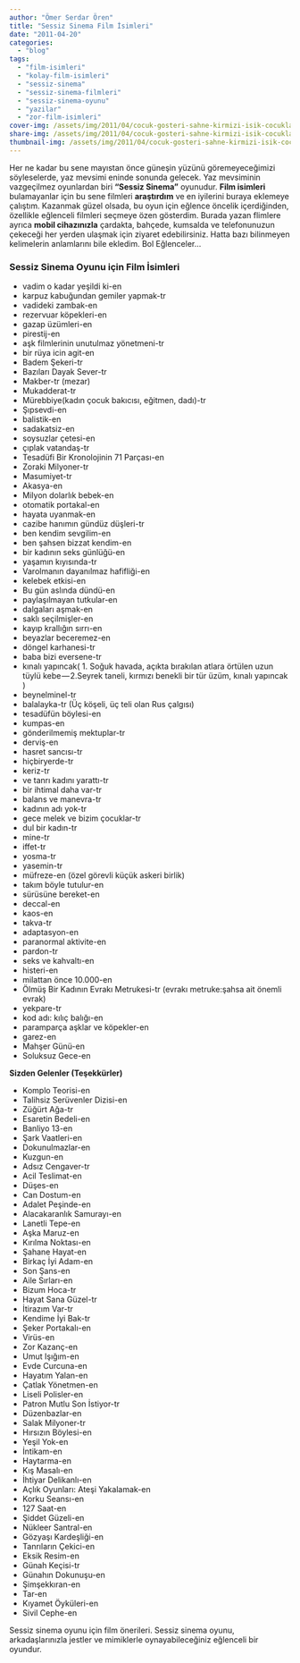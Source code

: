 ```yaml
---
author: "Ömer Serdar Ören"
title: "Sessiz Sinema Film İsimleri"
date: "2011-04-20"
categories: 
  - "blog"
tags: 
  - "film-isimleri"
  - "kolay-film-isimleri"
  - "sessiz-sinema"
  - "sessiz-sinema-filmleri"
  - "sessiz-sinema-oyunu"
  - "yazilar"
  - "zor-film-isimleri"
cover-img: /assets/img/2011/04/cocuk-gosteri-sahne-kirmizi-isik-cocuklar-oyun.jpg
share-img: /assets/img/2011/04/cocuk-gosteri-sahne-kirmizi-isik-cocuklar-oyun.jpg
thumbnail-img: /assets/img/2011/04/cocuk-gosteri-sahne-kirmizi-isik-cocuklar-oyun.jpg
---
```


Her ne kadar bu sene mayıstan önce güneşin yüzünü göremeyeceğimizi söyleselerde, yaz mevsimi eninde sonunda gelecek. Yaz mevsiminin vazgeçilmez oyunlardan biri **“Sessiz Sinema”** oyunudur. **Film isimleri** bulamayanlar için bu sene filmleri **araştırdım** ve en iyilerini buraya eklemeye çalıştım. Kazanmak güzel olsada, bu oyun için eğlence öncelik içerdiğinden, özellikle eğlenceli filmleri seçmeye özen gösterdim. Burada yazan flimlere ayrıca **mobil cihazınızla** çardakta, bahçede, kumsalda ve telefonunuzun çekeceği her yerden ulaşmak için ziyaret edebilirsiniz. Hatta bazı bilinmeyen kelimelerin anlamlarını bile ekledim. Bol Eğlenceler…

### Sessiz Sinema Oyunu için Film İsimleri

- vadim o kadar yeşildi ki-en
- karpuz kabuğundan gemiler yapmak-tr
- vadideki zambak-en
- rezervuar köpekleri-en
- gazap üzümleri-en
- pirestij-en
- aşk filmlerinin unutulmaz yönetmeni-tr
- bir rüya icin agit-en
- Badem Şekeri-tr
- Bazıları Dayak Sever-tr
- Makber-tr (mezar)
- Mukadderat-tr
- Mürebbiye(kadın çocuk bakıcısı, eğitmen, dadı)-tr
- Şıpsevdi-en
- balistik-en
- sadakatsiz-en
- soysuzlar çetesi-en
- çıplak vatandaş-tr
- Tesadüfi Bir Kronolojinin 71 Parçası-en
- Zoraki Milyoner-tr
- Masumiyet-tr
- Akasya-en
- Milyon dolarlık bebek-en
- otomatik portakal-en
- hayata uyanmak-en
- cazibe hanımın gündüz düşleri-tr
- ben kendim sevgilim-en
- ben şahsen bizzat kendim-en
- bir kadının seks günlüğü-en
- yaşamın kıyısında-tr
- Varolmanın dayanılmaz hafifliği-en
- kelebek etkisi-en
- Bu gün aslında dündü-en
- paylaşılmayan tutkular-en
- dalgaları aşmak-en
- saklı seçilmişler-en
- kayıp krallığın sırrı-en
- beyazlar beceremez-en
- döngel karhanesi-tr
- baba bizi eversene-tr
- kınalı yapıncak( 1. Soğuk havada, açıkta bırakılan atlara örtülen uzun tüylü kebe — 2.Seyrek taneli, kırmızı benekli bir tür üzüm, kınalı yapıncak )
- beynelminel-tr
- balalayka-tr (Üç köşeli, üç teli olan Rus çalgısı)
- tesadüfün böylesi-en
- kumpas-en
- gönderilmemiş mektuplar-tr
- derviş-en
- hasret sancısı-tr
- hiçbiryerde-tr
- keriz-tr
- ve tanrı kadını yarattı-tr
- bir ihtimal daha var-tr
- balans ve manevra-tr
- kadının adı yok-tr
- gece melek ve bizim çocuklar-tr
- dul bir kadın-tr
- mine-tr
- iffet-tr
- yosma-tr
- yasemin-tr
- müfreze-en (özel görevli küçük askeri birlik)
- takım böyle tutulur-en
- sürüsüne bereket-en
- deccal-en
- kaos-en
- takva-tr
- adaptasyon-en
- paranormal aktivite-en
- pardon-tr
- seks ve kahvaltı-en
- histeri-en
- milattan önce 10.000-en
- Ölmüş Bir Kadının Evrakı Metrukesi-tr (evrakı metruke:şahsa ait önemli evrak)
- yekpare-tr
- kod adı: kılıç balığı-en
- paramparça aşklar ve köpekler-en
- garez-en
- Mahşer Günü-en
- Soluksuz Gece-en

**Sizden Gelenler (Teşekkürler)**

- Komplo Teorisi-en
- Talihsiz Serüvenler Dizisi-en
- Züğürt Ağa-tr
- Esaretin Bedeli-en
- Banliyo 13-en
- Şark Vaatleri-en
- Dokunulmazlar-en
- Kuzgun-en
- Adsız Cengaver-tr
- Acil Teslimat-en
- Düşes-en
- Can Dostum-en
- Adalet Peşinde-en
- Alacakaranlık Samurayı-en
- Lanetli Tepe-en
- Aşka Maruz-en
- Kırılma Noktası-en
- Şahane Hayat-en
- Birkaç İyi Adam-en
- Son Şans-en
- Aile Sırları-en
- Bizum Hoca-tr
- Hayat Sana Güzel-tr
- İtirazım Var-tr
- Kendime İyi Bak-tr
- Şeker Portakalı-en
- Virüs-en
- Zor Kazanç-en
- Umut Işığım-en
- Evde Curcuna-en
- Hayatım Yalan-en
- Çatlak Yönetmen-en
- Liseli Polisler-en
- Patron Mutlu Son İstiyor-tr
- Düzenbazlar-en
- Salak Milyoner-tr
- Hırsızın Böylesi-en
- Yeşil Yok-en
- İntikam-en
- Haytarma-en
- Kış Masalı-en
- İhtiyar Delikanlı-en
- Açlık Oyunları: Ateşi Yakalamak-en
- Korku Seansı-en
- 127 Saat-en
- Şiddet Güzeli-en
- Nükleer Santral-en
- Gözyaşı Kardeşliği-en
- Tanrıların Çekici-en
- Eksik Resim-en
- Günah Keçisi-tr
- Günahın Dokunuşu-en
- Şimşekkıran-en
- Tar-en
- Kıyamet Öyküleri-en
- Sivil Cephe-en

Sessiz sinema oyunu için film önerileri. Sessiz sinema oyunu, arkadaşlarınızla jestler ve mimiklerle oynayabileceğiniz eğlenceli bir oyundur.
